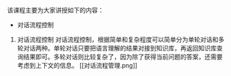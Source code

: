 该课程主要为大家讲授如下的内容：
- 对话流程控制

1. 对话流程控制
	对话流程控制，根据简单和复杂程度可以简单分为单轮对话和多轮对话两种。单轮对话只要把语言理解的结果对接到知识库，再返回知识库查询结果即可。多轮对话则比较复杂了，因为除了获得当前问题的答案，还需要考虑到上下文的信息。
	[[对话流程管理.png]]